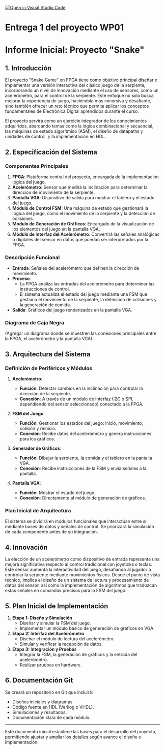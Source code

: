 [![Open in Visual Studio Code](https://classroom.github.com/assets/open-in-vscode-2e0aaae1b6195c2367325f4f02e2d04e9abb55f0b24a779b69b11b9e10269abc.svg)](https://classroom.github.com/online_ide?assignment_repo_id=17845113&assignment_repo_type=AssignmentRepo)
# Entrega 1 del proyecto WP01
# Informe Inicial: Proyecto "Snake"

## 1. Introducción
El proyecto "Snake Game" en FPGA tiene como objetivo principal diseñar e implementar una versión interactiva del clásico juego de la serpiente, incorporando un nivel de innovación mediante el uso de sensores, como un acelerómetro, para el control de la serpiente. Este enfoque no solo busca mejorar la experiencia de juego, haciéndola más inmersiva y desafiante, sino también ofrecer un reto técnico que permita aplicar los conceptos fundamentales de Electrónica Digital aprendidos durante el curso.

El proyecto servirá como un ejercicio integrador de los conocimientos adquiridos, abarcando temas como la lógica combinacional y secuencial, las máquinas de estado algorítmico (ASM), el diseño de datapaths y unidades de control, y la implementación en HDL.

## 2. Especificación del Sistema
### Componentes Principales
1. **FPGA**: Plataforma central del proyecto, encargada de la implementación lógica del juego.
2. **Acelerómetro**: Sensor que medirá la inclinación para determinar la dirección de movimiento de la serpiente.
3. **Pantalla VGA**: Dispositivo de salida para mostrar el tablero y el estado del juego.
4. **Módulo de Control FSM**: Una máquina de estado que gestionará la lógica del juego, como el movimiento de la serpiente y la detección de colisiones.
5. **Módulo de Generación de Gráficos**: Encargado de la visualización de los elementos del juego en la pantalla VGA.
6. **Módulo de Interfaz del Acelerómetro**: Convertirá las señales analógicas o digitales del sensor en datos que puedan ser interpretados por la FPGA.

### Descripción Funcional
- **Entrada**: Señales del acelerómetro que definen la dirección de movimiento.
- **Proceso**:
  - La FPGA analiza las entradas del acelerómetro para determinar las instrucciones de control.
  - El sistema actualiza el estado del juego mediante una FSM que gestiona el movimiento de la serpiente, la detección de colisiones y la generación de comida.
- **Salida**: Gráficos del juego renderizados en la pantalla VGA.

### Diagrama de Caja Negra
(Agregar un diagrama donde se muestren las conexiones principales entre la FPGA, el acelerómetro y la pantalla VGA).

## 3. Arquitectura del Sistema
### Definición de Periféricos y Módulos
1. **Acelerómetro**:
   - **Función**: Detectar cambios en la inclinación para controlar la dirección de la serpiente.
   - **Conexión**: A través de un módulo de interfaz (I2C o SPI, dependiendo del sensor seleccionado) conectado a la FPGA.

2. **FSM del Juego**:
   - **Función**: Gestionar los estados del juego: inicio, movimiento, colisión y reinicio.
   - **Conexión**: Recibe datos del acelerómetro y genera instrucciones para los gráficos.

3. **Generador de Gráficos**:
   - **Función**: Dibujar la serpiente, la comida y el tablero en la pantalla VGA.
   - **Conexión**: Recibe instrucciones de la FSM y envía señales a la pantalla.

4. **Pantalla VGA**:
   - **Función**: Mostrar el estado del juego.
   - **Conexión**: Directamente al módulo de generación de gráficos.

### Plan Inicial de Arquitectura
El sistema se dividirá en módulos funcionales que interactúan entre sí mediante buses de datos y señales de control. Se priorizará la simulación de cada componente antes de su integración.

## 4. Innovación
La elección de un acelerómetro como dispositivo de entrada representa una mejora significativa respecto al control tradicional con joysticks o teclas. Este sensor aumenta la interactividad del juego, desafiando al jugador a controlar la serpiente mediante movimientos físicos. Desde el punto de vista técnico, implica el diseño de un sistema de lectura y procesamiento de datos del sensor, así como la implementación de algoritmos que traduzcan estas señales en comandos precisos para la FSM del juego.

## 5. Plan Inicial de Implementación
1. **Etapa 1: Diseño y Simulación**
   - Diseñar y simular la FSM del juego.
   - Implementar un módulo básico de generación de gráficos en VGA.
2. **Etapa 2: Interfaz del Acelerómetro**
   - Diseñar el módulo de lectura del acelerómetro.
   - Simular y verificar la recepción de datos.
3. **Etapa 3: Integración y Pruebas**
   - Integrar la FSM, la generación de gráficos y la entrada del acelerómetro.
   - Realizar pruebas en hardware.

## 6. Documentación Git
Se creará un repositorio en Git que incluirá:
- Diseños iniciales y diagramas.
- Código fuente en HDL (Verilog o VHDL).
- Simulaciones y resultados.
- Documentación clara de cada módulo.

---
Este documento inicial establece las bases para el desarrollo del proyecto, permitiendo ajustar y ampliar los detalles según avance el diseño e implementación.

